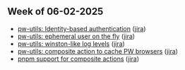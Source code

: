 ## Week of 06-02-2025

- [pw-utils: Identity-based authentication](https://github.com/seontechnologies/playwright-utils/pull/72) ([jira](https://seonteam.atlassian.net/browse/FP-6122))
- [pw-utils: ephemeral user on the fly](https://github.com/seontechnologies/playwright-utils/pull/73) ([jira](https://seonteam.atlassian.net/browse/FP-6132))
- [pw-utils: winston-like log levels](https://github.com/seontechnologies/playwright-utils/pull/74) ([jira](https://seonteam.atlassian.net/browse/FP-3251))
- [pw-utils: composite action to cache PW browsers](https://github.com/seontechnologies/playwright-utils/pull/75) ([jira](https://seonteam.atlassian.net/browse/FP-6171))
- [pnpm support for composite actions](https://github.com/seontechnologies/playwright-utils/pull/77) ([jira](https://seonteam.atlassian.net/browse/FP-6171))
